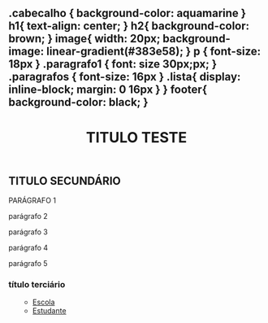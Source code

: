 .cabecalho
{
    background-color: aquamarine
}
h1{
        text-align: center;
}
h2{
    background-color: brown;
}
image{
    width: 20px;
    background-image: linear-gradient(#383e58);
}
p {
    font-size: 18px
}
.paragrafo1 {
    font: size 30px;px;
}
.paragrafos {
    font-size: 16px
}
.lista{
    display: inline-block;
    margin: 0 16px }
}
footer{ 
    background-color: black; 
}
-----------------------------------------------------------------------------------------------------------------------------------------------------------
<!DOCTYPE html>
<html lang="PT-BR">
<head>
    <meta charset="UTF-8">
    <meta http-equiv="X-UA-Compatible" content="IE=edge">
    <meta name="viewport" content="width=>, initial-scale=1.0">
    <title>Document</title>
    <link rel="stylesheet" href="lala.css">
</head>
<body>
    <header class="cabecalho">
        <h1>TITULO TESTE</h1>
    </header>
        <h2>TITULO SECUNDÁRIO</h2>
        <p class="paragrafo1"> PARÁGRAFO 1 </p>
        <div class="paragrafos"> 
        <p> parágrafo 2 </p>
        <p> parágrafo 3 </p>
        </div>
        <p> parágrafo 4 </p>
        <p> parágrafo 5 </p>
        <h3> título terciário </h3>
        <ul class="lista">
    <a href="LINK DO SEU SITE">
    <ul class="lista">
        <li>Escola</li>
        <li>Estudante</li>
    </ul>
</body>
</html>
